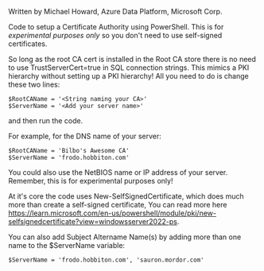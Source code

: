 Written by Michael Howard, Azure Data Platform, Microsoft Corp.

Code to setup a Certificate Authority using PowerShell. This is for *experimental purposes only* so you don't need to use self-signed certificates.

So long as the root CA cert is installed in the Root CA store there is no need to use TrustServerCert=true in SQL connection strings. This mimics a PKI hierarchy without setting up a PKI hierarchy!
All you need to do is change these two lines:

```
$RootCAName = '<String naming your CA>'
$ServerName = '<Add your server name>'
```

and then run the code. 

For example, for the DNS name of your server:

```
$RootCAName = 'Bilbo's Awesome CA'
$ServerName = 'frodo.hobbiton.com'
```

You could also use the NetBIOS name or IP address of your server. Remember, this is for experimental purposes only!

At it's core the code uses New-SelfSignedCertificate, which does much more than create a self-signed certificate, You can read more here https://learn.microsoft.com/en-us/powershell/module/pki/new-selfsignedcertificate?view=windowsserver2022-ps. 

You can also add Subject Altername Name(s) by adding more than one name to the $ServerName variable:

```
$ServerName = 'frodo.hobbiton.com', 'sauron.mordor.com'
````
